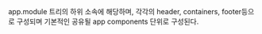 app.module 트리의 하위 소속에 해당하며, 각각의 header, containers, footer등으로 구성되며 기본적인 공유될 app components 단위로 구성된다.
